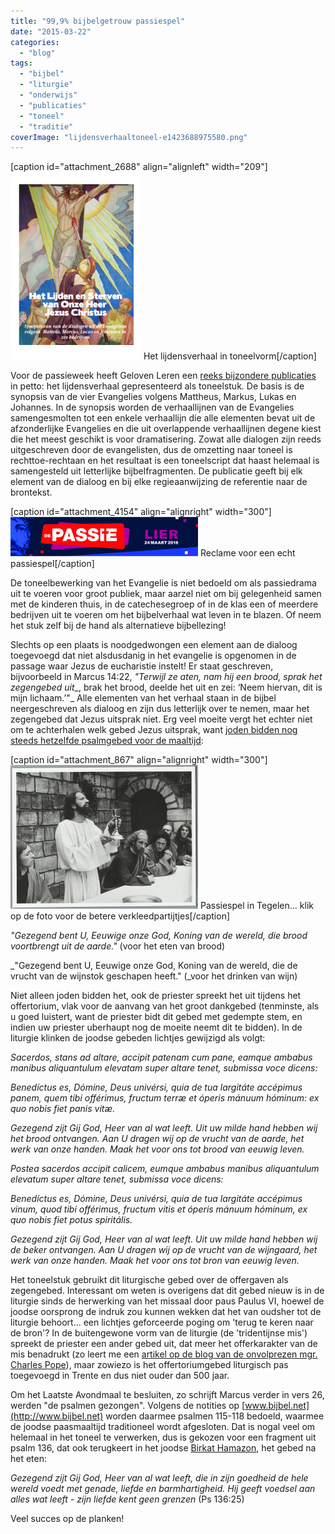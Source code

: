 ```yaml
---
title: "99,9% bijbelgetrouw passiespel"
date: "2015-03-22"
categories: 
  - "blog"
tags: 
  - "bijbel"
  - "liturgie"
  - "onderwijs"
  - "publicaties"
  - "toneel"
  - "traditie"
coverImage: "lijdensverhaaltoneel-e1423688975580.png"
---
```


\[caption id="attachment\_2688" align="alignleft" width="209"\][![](images/synopsis-van-het-lijdensverhaal-in-toneelvorm.pdf-209x300.png)](/portfolio/lijdensverhaal/) Het lijdensverhaal in toneelvorm\[/caption\]

Voor de passieweek heeft Geloven Leren een [reeks bijzondere publicaties](/page/bijbeltoneel/) in petto: het lijdensverhaal gepresenteerd als toneelstuk. De basis is de synopsis van de vier Evangelies volgens Mattheus, Markus, Lukas en Johannes. In de synopsis worden de verhaallijnen van de Evangelies samengesmolten tot een enkele verhaallijn die alle elementen bevat uit de afzonderlijke Evangelies en die uit overlappende verhaallijnen degene kiest die het meest geschikt is voor dramatisering. Zowat alle dialogen zijn reeds uitgeschreven door de evangelisten, dus de omzetting naar toneel is rechttoe-rechtaan en het resultaat is een toneelscript dat haast helemaal is samengesteld uit letterlijke bijbelfragmenten. De publicatie geeft bij elk element van de dialoog en bij elke regieaanwijzing de referentie naar de brontekst.

\[caption id="attachment\_4154" align="alignright" width="300"\][![](images/De-Passie-300x63.png)](https://www.depassie.be/) Reclame voor een echt passiespel\[/caption\]

De toneelbewerking van het Evangelie is niet bedoeld om als passiedrama uit te voeren voor groot publiek, maar aarzel niet om bij gelegenheid samen met de kinderen thuis, in de catechesegroep of in de klas een of meerdere bedrijven uit te voeren om het bijbelverhaal wat leven in te blazen. Of neem het stuk zelf bij de hand als alternatieve bijbellezing!

Slechts op een plaats is noodgedwongen een element aan de dialoog toegevoegd dat niet alsdusdanig in het evangelie is opgenomen in de passage waar Jezus de eucharistie instelt! Er staat geschreven, bijvoorbeeld in Marcus 14:22, _"Terwijl ze aten, nam hij een brood,_ _sprak het zegengebed uit__, brak het brood, deelde het uit en zei: ‘Neem hiervan, dit is mijn lichaam.’"_ Alle elementen van het verhaal staan in de bijbel neergeschreven als dialoog en zijn dus letterlijk over te nemen, maar het zegengebed dat Jezus uitsprak niet. Erg veel moeite vergt het echter niet om te achterhalen welk gebed Jezus uitsprak, want [joden bidden nog steeds hetzelfde psalmgebed voor de maaltijd](http://www.joodsleven.nl/Encyclopedie/Kasjroet/Kasjroet-18.htm):

\[caption id="attachment\_867" align="alignright" width="300"\][![Passiespel in Tegelen... klik op de foto voor de betere verkleedpartijtjes](images/SFA02_1002050_01_X-300x230.jpg)](http://www.geheugenvannederland.nl/?/nl/zoekresultaten/pagina/1/passiespelen/%28passiespelen%29/&colcount=0&wst=passiespelen) Passiespel in Tegelen... klik op de foto voor de betere verkleedpartijtjes\[/caption\]

_"Gezegend bent U, Eeuwige onze God, Koning van de wereld, die brood voortbrengt uit de aarde."_ (voor het eten van brood)

_"Gezegend bent U, Eeuwige onze God, Koning van de wereld, die de vrucht van de wijnstok geschapen heeft." (_voor het drinken van wijn)

Niet alleen joden bidden het, ook de priester spreekt het uit tijdens het offertorium, vlak voor de aanvang van het groot dankgebed (tenminste, als u goed luistert, want de priester bidt dit gebed met gedempte stem, en indien uw priester uberhaupt nog de moeite neemt dit te bidden). In de liturgie klinken de joodse gebeden lichtjes gewijzigd als volgt:

_Sacerdos, stans ad altare, accipit patenam cum pane, eamque ambabus manibus aliquantulum elevatam super altare tenet, submissa voce dicens:_

_Benedíctus es, Dómine, Deus univérsi, quia de tua largitáte accépimus panem, quem tibi offérimus, fructum terræ et óperis mánuum hóminum: ex quo nobis fiet panis vitæ._

_Gezegend zijt Gij God, Heer van al wat leeft. Uit uw milde hand hebben wij het brood ontvangen. Aan U dragen wij op de vrucht van de aarde, het werk van onze handen. Maak het voor ons tot brood van eeuwig leven._

_Postea sacerdos accipit calicem, eumque ambabus manibus aliquantulum elevatum super altare tenet, submissa voce dicens:_

_Benedíctus es, Dómine, Deus univérsi, quia de tua largitáte accépimus vinum, quod tibi offérimus, fructum vitis et óperis mánuum hóminum, ex quo nobis fiet potus spiritális._

_Gezegend zijt Gij God, Heer van al wat leeft. Uit uw milde hand hebben wij de beker ontvangen. Aan U dragen wij op de vrucht van de wijngaard, het werk van onze handen. Maak het voor ons tot bron van eeuwig leven._

Het toneelstuk gebruikt dit liturgische gebed over de offergaven als zegengebed. Interessant om weten is overigens dat dit gebed nieuw is in de liturgie sinds de herwerking van het missaal door paus Paulus VI, hoewel de joodse oorsprong de indruk zou kunnen wekken dat het van oudsher tot de liturgie behoort... een lichtjes geforceerde poging om 'terug te keren naar de bron'? In de buitengewone vorm van de liturgie (de 'tridentijnse mis') spreekt de priester een ander gebed uit, dat meer het offerkarakter van de mis benadrukt (zo leert me een [artikel op de blog van de onvolprezen mgr. Charles Pope](http://blog.adw.org/2009/07/the-mass-in-slow-motion-the-offertory/)), maar zowiezo is het offertoriumgebed liturgisch pas toegevoegd in Trente en dus niet ouder dan 500 jaar.

Om het Laatste Avondmaal te besluiten, zo schrijft Marcus verder in vers 26, werden "de psalmen gezongen". Volgens de notities op [www.bijbel.net](http://www.bijbel.net) worden daarmee psalmen 115-118 bedoeld, waarmee de joodse paasmaaltijd traditioneel wordt afgesloten. Dat is nogal veel om helemaal in het toneel te verwerken, dus is gekozen voor een fragment uit psalm 136, dat ook terugkeert in het joodse [Birkat Hamazon](http://www.hebrew4christians.com/Blessings/Daily_Blessings/Food_Blessings/Grace_After_Meals/grace_after_meals.html), het gebed na het eten:

_Gezegend zijt Gij God, Heer van al wat leeft, die in zijn goedheid de hele wereld voedt met genade, liefde en barmhartigheid. Hij geeft voedsel aan alles wat leeft - zijn liefde kent geen grenzen_ (Ps 136:25)

Veel succes op de planken!
